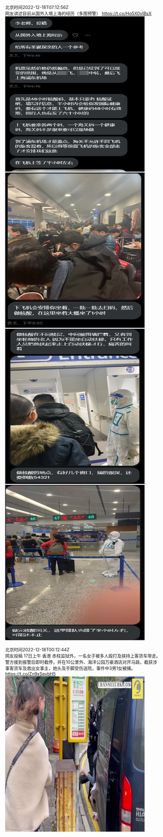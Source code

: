 北京时间2022-12-18T07:12:56Z<br>网友讲述目前从国外入境上海的经历（多图预警） https://t.co/Hq5X0vIBsX<br><img src='/temp/image/2022/n-Month-12/1604253338287177730_0.jpg' width='450' height='500'><img src='/temp/image/2022/n-Month-12/1604253338287177730_1.jpg' width='450' height='500'><img src='/temp/image/2022/n-Month-12/1604253338287177730_2.jpg' width='450' height='500'><img src='/temp/image/2022/n-Month-12/1604253338287177730_3.jpg' width='450' height='500'><br><br>北京时间2022-12-18T00:12:44Z<br>网友投稿
17日上午 香港 赤柱监狱外，一名女子被多人殴打及挟持上客货车带走。
警方接到报警后即时截停，并在10公里外、海洋公园万豪酒店对开马路，截获涉事客货车及救出女事主，她头及手脚受伤送院，事件中3男1女被捕。 https://t.co/Zn9xSevbH5<br><img src='/temp/video/2022/n-Month-12/h-Day-18/whyyoutouzhele/1604147592614580225_0.jpg' width='450' height='500'><br><br>